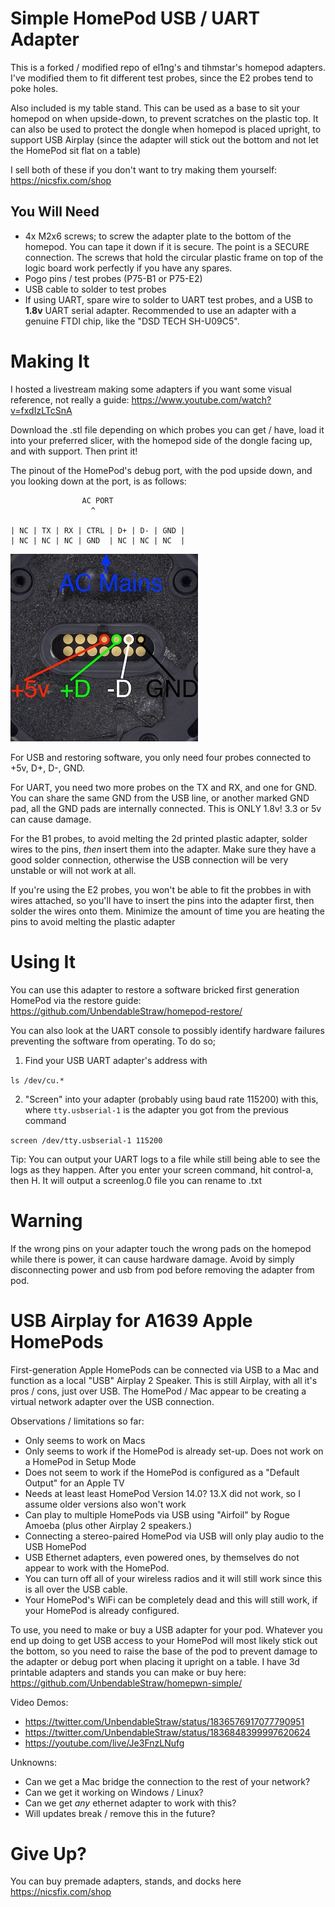 # Simple HomePod USB / UART Adapter 
This is a forked / modified repo of el1ng's and tihmstar's homepod adapters. I've modified them to fit different test probes, since the E2 probes tend to poke holes. 

Also included is my table stand. This can be used as a base to sit your homepod on when upside-down, to prevent scratches on the plastic top. It can also be used to protect the dongle when homepod is placed upright, to support USB Airplay (since the adapter will stick out the bottom and not let the HomePod sit flat on a table)

I sell both of these if you don't want to try making them yourself: https://nicsfix.com/shop

## You Will Need
* 4x M2x6 screws; to screw the adapter plate to the bottom of the homepod. You can tape it down if it is secure. The point is a SECURE connection. The screws that hold the circular plastic frame on top of the logic board work perfectly if you have any spares.
* Pogo pins / test probes (P75-B1 or P75-E2)
* USB cable to solder to test probes
* If using UART, spare wire to solder to UART test probes, and a USB to **1.8v** UART serial adapter. Recommended to use an adapter with a genuine FTDI chip, like the "DSD TECH SH-U09C5".


# Making It
I hosted a livestream making some adapters if you want some visual reference, not really a guide: https://www.youtube.com/watch?v=fxdIzLTcSnA

Download the .stl file depending on which probes you can get / have, load it into your preferred slicer, with the homepod side of the dongle facing up, and with support. Then print it!

The pinout of the HomePod's debug port, with the pod upside down, and you looking down at the port, is as follows:

```
                AC PORT
                  ^
                  
| NC | TX | RX | CTRL | D+ | D- | GND |
| NC | NC | NC | GND  | NC | NC | NC  |
```
![pinout](debug.jpg)

For USB and restoring software, you only need four probes connected to +5v, D+, D-, GND. 

For UART, you need two more probes on the TX and RX, and one for GND. You can share the same GND from the USB line, or another marked GND pad, all the GND pads are internally connected. This is ONLY 1.8v! 3.3 or 5v can cause damage.
 
For the B1 probes, to avoid melting the 2d printed plastic adapter, solder wires to the pins, _then_ insert them into the adapter. Make sure they have a good solder connection, otherwise the USB connection will be very unstable or will not work at all.

If you're using the E2 probes, you won't be able to fit the probbes in with wires attached, so you'll have to insert the pins into the adapter first, then solder the wires onto them. Minimize the amount of time you are heating the pins to avoid melting the plastic adapter


# Using It

You can use this adapter to restore a software bricked first generation HomePod via the restore guide: https://github.com/UnbendableStraw/homepod-restore/

You can also look at the UART console to possibly identify hardware failures preventing the software from operating. To do so;
1. Find your USB UART adapter's address with

`ls /dev/cu.*`

2. "Screen" into your adapter (probably using baud rate 115200) with this, where `tty.usbserial-1` is the adapter you got from the previous command

`screen /dev/tty.usbserial-1 115200`

Tip: You can output your UART logs to a file while still being able to see the logs as they happen. After you enter your screen command, hit control-a, then H. It will output a screenlog.0 file you can rename to .txt

# Warning

If the wrong pins on your adapter touch the wrong pads on the homepod while there is power, it can cause hardware damage. Avoid by simply disconnecting power and usb from pod before removing the adapter from pod.

# USB Airplay for A1639 Apple HomePods

First-generation Apple HomePods can be connected via USB to a Mac and function as a local "USB" Airplay 2 Speaker. This is still Airplay, with all it's pros / cons, just over USB. The HomePod / Mac appear to be creating a virtual network adapter over the USB connection. 

Observations / limitations so far:
* Only seems to work on Macs
* Only seems to work if the HomePod is already set-up. Does not work on a HomePod in Setup Mode
* Does not seem to work if the HomePod is configured as a "Default Output" for an Apple TV
* Needs at least least HomePod Version 14.0? 13.X did not work, so I assume older versions also won't work
* Can play to multiple HomePods via USB using "Airfoil" by Rogue Amoeba (plus other Airplay 2 speakers.) 
* Connecting a stereo-paired HomePod via USB will only play audio to the USB HomePod
* USB Ethernet adapters, even powered ones, by themselves do not appear to work with the HomePod.
* You can turn off all of your wireless radios and it will still work since this is all over the USB cable. 
* Your HomePod's WiFi can be completely dead and this will still work, if your HomePod is already configured.

To use, you need to make or buy a USB adapter for your pod. Whatever you end up doing to get USB access to your HomePod will most likely stick out the bottom, so you need to raise the base of the pod to prevent damage to the adapter or debug port when placing it upright on a table. I have 3d printable adapters and stands you can make or buy here: https://github.com/UnbendableStraw/homepwn-simple/

Video Demos:
* https://twitter.com/UnbendableStraw/status/1836576917077790951
* https://twitter.com/UnbendableStraw/status/1836848399997620624
* https://youtube.com/live/Je3FnzLNufg

Unknowns:
* Can we get a Mac bridge the connection to the rest of your network?
* Can we get it working on Windows / Linux? 
* Can we get _any_ ethernet adapter to work with this?
* Will updates break / remove this in the future?

# Give Up?

You can buy premade adapters, stands, and docks here https://nicsfix.com/shop

